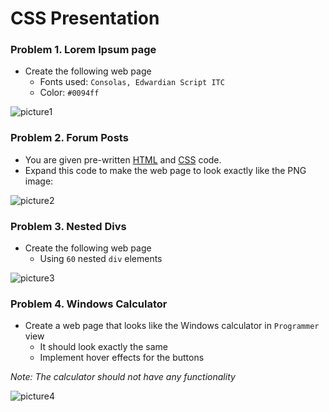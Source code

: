 CSS Presentation
================

### Problem 1. Lorem Ipsum page
*	Create the following web page
	*	Fonts used: `Consolas, Edwardian Script ITC`
	*	Color: `#0094ff`
	
![picture1](https://cloud.githubusercontent.com/assets/3619393/7184115/1f7aadf2-e464-11e4-8a20-a169f5c5aa89.png)

### Problem 2. Forum Posts
*	You are given pre-written [HTML](https://github.com/TelerikAcademy/CSS/blob/master/2.%20CSS%20Presentation/homework/homework.html)
 and [CSS](https://github.com/TelerikAcademy/CSS/blob/master/2.%20CSS%20Presentation/homework/homework.css) code.
*	Expand this code to make the web page to look exactly like the PNG image:

![picture2](https://cloud.githubusercontent.com/assets/3619393/7184114/1f79cb80-e464-11e4-9a3d-5c916c0390ce.png)

### Problem 3. Nested Divs
*	Create the following web page
	*	Using `60` nested `div` elements

![picture3](https://cloud.githubusercontent.com/assets/3619393/7184113/1f78fcf0-e464-11e4-80f4-2285c7a4a765.png)

### Problem 4. Windows Calculator
*	Create a web page that looks like the Windows calculator in `Programmer` view
	*	It should look exactly the same
	*	Implement hover effects for the buttons
	
_Note: The calculator should not have any functionality_

![picture4](https://cloud.githubusercontent.com/assets/3619393/7184116/1f7bdf2e-e464-11e4-9fef-12afd3e70765.png)

